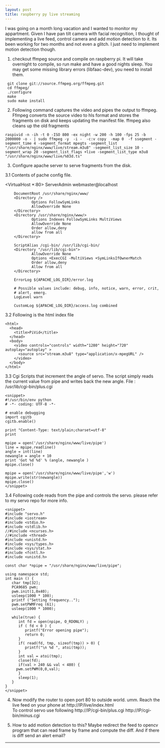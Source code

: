 ```yaml
---
layout: post
title: raspberry py live streaming
---
```


I was going on a month long vacation and I wanted to monitor my appartment. Given I have pan tilt camera with facial recognition, I thought of implementing a live feed, control camera and add motion detection to it. Its been working for two months and not even a glitch. I just need to implement motion detection though. 

1. checkout ffmpeg source and compile on raspberry pi. It will take overnight to compile, so run make and have a good nights sleep. You may get some missing library errors (libfaac-dev), you need to install them.

```
 git clone git://source.ffmpeg.org/ffmpeg.git
 cd ffmpeg/
 ./configure
 make 
 sudo make install
```

2. Following command captures the video and pipes the output to ffmpeg. Ffmpeg converts the source video to hls format and stores the fragments on disk and keeps updating the manifest file. ffmpeg also cleans up the old fragments

```
raspivid -n -ih -t 0 -ISO 800 -ex night -w 200 -h 100 -fps 25 -b 2000000 -o - | sudo ffmpeg -y  -i -  -c:v copy  -map 0  -f ssegment -segment_time 4 -segment_format mpegts -segment_list "/usr/share/nginx/www/live/stream.m3u8" -segment_list_size 10 -segment_wrap 20 -segment_list_flags +live -segment_list_type m3u8 "/usr/share/nginx/www/live/%03d.ts"
```

3. Configure apache server to serve fragments from the disk. 

3.1 Contents of pache config file.

<VirtualHost *:80>
        ServerAdmin webmaster@localhost

        DocumentRoot /usr/share/nginx/www/
        <Directory />
                Options FollowSymLinks
                AllowOverride None
        </Directory>
        <Directory /usr/share/nginx/www/>
                Options Indexes FollowSymLinks MultiViews
                AllowOverride None
                Order allow,deny
                allow from all
        </Directory>

        ScriptAlias /cgi-bin/ /usr/lib/cgi-bin/
        <Directory "/usr/lib/cgi-bin">
                AllowOverride None
                Options +ExecCGI -MultiViews +SymLinksIfOwnerMatch
                Order allow,deny
                Allow from all
        </Directory>

        ErrorLog ${APACHE_LOG_DIR}/error.log

        # Possible values include: debug, info, notice, warn, error, crit,
        # alert, emerg.
        LogLevel warn

        CustomLog ${APACHE_LOG_DIR}/access.log combined
</VirtualHost>

3.2 Following is the html index file
```
<html>
  <head>
    <title>PiVid</title>
  </head>
  <body>
    <video controls="controls" width="1280" height="720" autoplay="autoplay" >
      <source src="stream.m3u8" type="application/x-mpegURL" />
    </video>
  </body>
</html>
```

3.3 Cgi Scripts that increment the angle of servo. The script simply reads the current value from pipe and writes back the new angle. File : /usr/lib/cgi-bin/plus.cgi

```
<snippet>
#!/usr/bin/env python
# -*- coding: UTF-8 -*-

# enable debugging
import cgitb
cgitb.enable()

print "Content-Type: text/plain;charset=utf-8"
print

mpipe = open('/usr/share/nginx/www/live/pipe')
line = mpipe.readline()
angle = int(line)
newangle = angle + 10
print 'Got %d %d' % (angle, newangle )
mpipe.close()

mpipe = open('/usr/share/nginx/www/live/pipe','w')
mpipe.write(str(newangle))
mpipe.close()
</snippet>
```

3.4 Following code reads from the pipe and controls the servo. please refer to my servo repo for more info.

```
<snippet>
#include "servo.h"
#include <iostream>
#include <stdio.h>
#include <stdlib.h>
//#include <ncurses.h>
//#include <thread>
#include <unistd.h>
#include <sys/types.h>
#include <sys/stat.h>
#include <fcntl.h>
#include <unistd.h>

const char *npipe = "/usr/share/nginx/www/live/pipe";

using namespace std;
int main () {
   char tmp[32];
   PCA9685 pwm;
   pwm.init(1,0x40);
   usleep(1000 * 100);
   printf ("Setting frequency..");
   pwm.setPWMFreq (61);
   usleep(1000 * 1000);

   while(true) {
      int fd = open(npipe, O_RDONLY) ;
      if ( fd < 0 ) {
         printf("Error opening pipe");
         return 0;
      }
      if( read(fd, tmp, sizeof(tmp)) > 0) { 
         printf("\n %d ", atoi(tmp));
      }
      int val = atoi(tmp);
      close(fd);
      if(val > 240 && val < 480) {
 	 pwm.setPWM(0,0,val);
      }  
      sleep(1);
   }
} 
</snippet>
```

4. Now modify the router to open port 80 to outside world. umm. Reach the live feed on your phone at http://IP/live/index.html  
To control servo use following http://IP/cgi-bin/plus.cgi  http://IP/cgi-bin/minus.cgi

5. How to add motion detection to this?
Maybe redirect the feed to opencv program that can read frame by frame and compute the diff. And if there is diff send an alert email?

---
